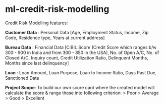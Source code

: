 # ml-credit-risk-modelling
Credit Risk Modelling features:

**Customer Data** : Personal Data [Age, Employment Status, Income, Zip Code, Residence type, Years at current address]

**Bureau Data** : Financial Data [CIBIL Score (Credit Score which ranges b/w 300 - 900 in India and from 300 - 850 in the USA), No. of Open A/C, No. of Closed A/C, Inquiry count, Credit Utilization Ratio, Delinquent Months, Months since last delinquency]

**Loan** : Loan Amount, Loan Purpose, Loan to Income Ratio, Days Past Due, Sanctioned Data

**Project Scope**: To build our own score card where the created model will calculate the score & range those into following criterion: 
                                                                                                                                          > Poor
                                                                                                                                          > Average
                                                                                                                                          > Good 
                                                                                                                                          > Excellent
